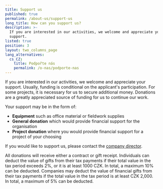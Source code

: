 ```yaml
---
title: Support us
published: true
permalink: /about-us/support-us
long_title: How can you support us?
description: >-
  If you are interested in our activities, we welcome and appreciate your
  support. 
listed: true
position: 3
layout: two_columns_page
lang_alternatives:
  cs_CZ:
    title: Podpořte nás
    permalink: /o-nas/podporte-nas
---
```

If you are interested in our activities, we welcome and appreciate your support. Usually, funding is conditional on the applicant's participation. For some projects, it is necessary for us to secure additional money. Donations are a greatly appreciated source of funding for us to continue our work.

Your support may be in the form of:

* **Equipment** such as office material or fieldwork supplies 
* **General donation** which would provide financial support for the organisation
* **Project donation** where you would provide financial support for a project of your choosing

If you would like to support us, please contact the [company director](/about-us/contacts).

All donations will receive either a contract or gift receipt. Individuals can deduct the value of gifts from their tax payments if their total value in the tax period exceeds 2%, or it is at least 1000 CZK. In total, a maximum 10% can be deducted. Companies may deduct the value of financial gifts from their tax payments if the total value in the tax period is at least CZK 2,000. In total, a maximum of 5% can be deducted.

